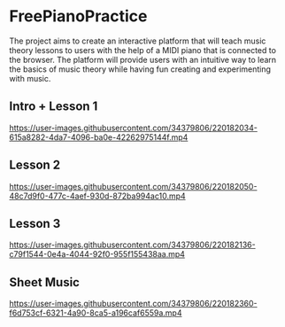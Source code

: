 # FreePianoPractice
The project aims to create an interactive platform that will teach music theory lessons to users with the help of a MIDI piano that is connected to the browser. The platform will provide users with an intuitive way to learn the basics of music theory while having fun creating and experimenting with music.


## Intro + Lesson 1
https://user-images.githubusercontent.com/34379806/220182034-615a8282-4da7-4096-ba0e-42262975144f.mp4


## Lesson 2
https://user-images.githubusercontent.com/34379806/220182050-48c7d9f0-477c-4aef-930d-872ba994ac10.mp4


## Lesson 3
https://user-images.githubusercontent.com/34379806/220182136-c79f1544-0e4a-4044-92f0-955f155438aa.mp4

## Sheet Music 
https://user-images.githubusercontent.com/34379806/220182360-f6d753cf-6321-4a90-8ca5-a196caf6559a.mp4


